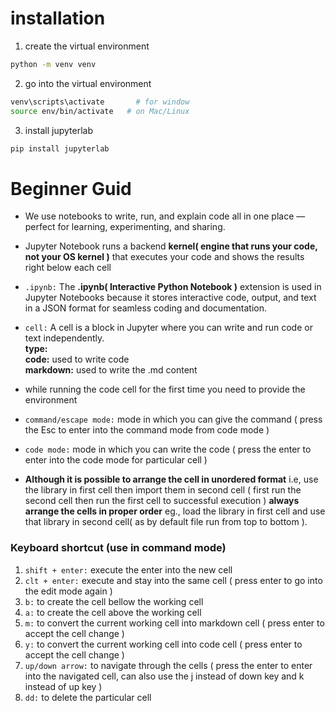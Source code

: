 # installation

1. create the virtual environment
```bash
python -m venv venv
```
2. go into the virtual environment
```bash
venv\scripts\activate       # for window
source env/bin/activate   # on Mac/Linux
``` 

3. install jupyterlab
```bash
pip install jupyterlab
```

# Beginner Guid

- We use notebooks to write, run, and explain code all in one place — perfect for learning, experimenting, and sharing.

- Jupyter Notebook runs a backend **kernel( engine that runs your code, not your OS kernel )** that executes your code and shows the results right below each cell

- `.ipynb:` The **.ipynb(  Interactive Python Notebook )** extension is used in Jupyter Notebooks because it stores interactive code, output, and text in a JSON format for seamless coding and documentation.

- `cell:` A cell is a block in Jupyter where you can write and run code or text independently.\
**type:** \
**code:** used to write code\
**markdown:** used to write the .md content
- while running the code cell for the first time you need to provide the environment 
- `command/escape mode:` mode in which you can give the command ( press the Esc to enter into the command mode from code mode )
- `code mode:` mode in which you can write the code ( press the enter to enter into the code mode for particular cell )

- **Although it is possible to arrange the cell in unordered format** i.e, use the library in first cell then import them in second cell ( first run the second cell then run the first cell to successful execution )  **always arrange the cells in proper order** eg., load the library in first cell and use that library in second cell( as by default file run from top to bottom ). 

### Keyboard  shortcut (use in command mode)
1. `shift + enter:` execute the enter into the new cell
2. `clt + enter:` execute and stay into the same cell ( press enter to go into the edit mode again )
3. `b:` to create the cell bellow the working cell
4. `a:` to create the cell above the working cell
5. `m:` to convert the current working cell into markdown cell ( press enter to accept the cell change )
6. `y:` to convert the current working cell into code cell ( press enter to accept the cell change )
7. `up/down arrow:` to navigate through the cells ( press the enter to enter into the navigated cell, can also use the j instead of down key and k instead of up key )
8. `dd:` to delete the particular cell 

